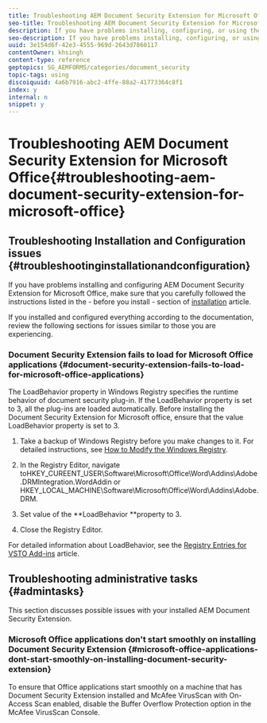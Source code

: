 ```yaml
---
title: Troubleshooting AEM Document Security Extension for Microsoft Office
seo-title: Troubleshooting AEM Document Security Extension for Microsoft Office
description: If you have problems installing, configuring, or using the AEM Document Security Extension for Microsoft Office, follow the instructions listed in this document.
seo-description: If you have problems installing, configuring, or using the AEM Document Security Extension for Microsoft Office, follow the instructions listed in this document.
uuid: 3e154d6f-42e3-4555-969d-2643d7860117
contentOwner: khsingh
content-type: reference
geptopics: SG_AEMFORMS/categories/document_security
topic-tags: using
discoiquuid: 4a6b7916-abc2-4ffe-88a2-41773364c8f1
index: y
internal: n
snippet: y
---
```


# Troubleshooting AEM Document Security Extension for Microsoft Office{#troubleshooting-aem-document-security-extension-for-microsoft-office}

## Troubleshooting Installation and Configuration issues {#troubleshootinginstallationandconfiguration}

If you have problems installing and configuring AEM Document Security Extension for Microsoft Office, make sure that you carefully followed the instructions listed in the - before you install - section of [installation](installing-configuring-aemdsext.md) article.

If you installed and configured everything according to the documentation, review the following sections for issues similar to those you are experiencing.

### Document Security Extension fails to load for Microsoft Office applications {#document-security-extension-fails-to-load-for-microsoft-office-applications}

The LoadBehavior property in Windows Registry specifies the runtime behavior of document security plug-in. If the LoadBehavior property is set to 3, all the plug-ins are loaded automatically. Before installing the Document Security Extension for Microsoft office, ensure that the value LoadBehavior property is set to 3.

1. Take a backup of Windows Registry before you make changes to it. For detailed instructions, see [How to Modify the Windows Registry](https://support.microsoft.com/en-us/kb/136393).
1. In the Registry Editor, navigate toHKEY_CUREENT_USER\Software\Microsoft\Office\Word\Addins\Adobe.DRMIntegration.WordAddin or HKEY_LOCAL_MACHINE\Software\Microsoft\Office\Word\Addins\Adobe.DRM.  
1. Set value of the **LoadBehavior **property to 3.  

1. Close the Registry Editor.

For detailed information about LoadBehavior, see the [Registry Entries for VSTO Add-ins](https://msdn.microsoft.com/en-us/library/bb386106.aspx#LoadBehavior) article.

## Troubleshooting administrative tasks {#admintasks}

This section discusses possible issues with your installed AEM Document Security Extension.

### Microsoft Office applications don't start smoothly on installing Document Security Extension {#microsoft-office-applications-dont-start-smoothly-on-installing-document-security-extension}

To ensure that Office applications start smoothly on a machine that has Document Security Extension installed and McAfee VirusScan with On-Access Scan enabled, disable the Buffer Overflow Protection option in the McAfee VirusScan Console.
